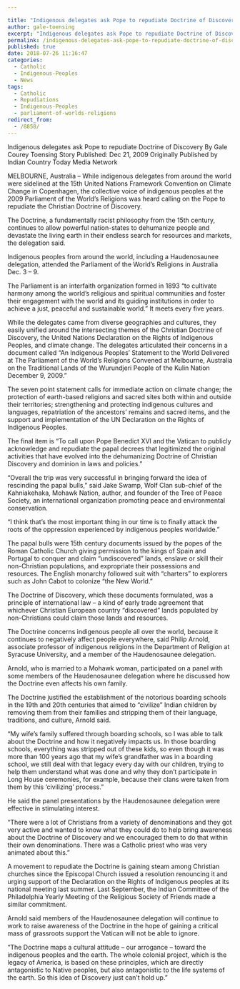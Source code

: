 ```yaml
---

title: "Indigenous delegates ask Pope to repudiate Doctrine of Discovery"
author: gale-toensing
excerpt: "Indigenous delegates ask Pope to repudiate Doctrine of Discovery"
permalink: /indigenous-delegates-ask-pope-to-repudiate-doctrine-of-discovery/
published: true
date: 2018-07-26 11:16:47
categories:
  - Catholic
  - Indigenous-Peoples
  - News
tags:
  - Catholic
  - Repudiations
  - Indigenous-Peoples
  - parliament-of-worlds-religions
redirect_from:
  - /8858/
---
```

Indigenous delegates ask Pope to repudiate Doctrine of Discovery
By Gale Courey Toensing
Story Published: Dec 21, 2009
Originally Published by Indian Country Today Media Network

MELBOURNE, Australia – While indigenous delegates from around the world were sidelined at the 15th United Nations Framework Convention on Climate Change in Copenhagen, the collective voice of indigenous peoples at the 2009 Parliament of the World’s Religions was heard calling on the Pope to repudiate the Christian Doctrine of Discovery.

The Doctrine, a fundamentally racist philosophy from the 15th century, continues to allow powerful nation-states to dehumanize people and devastate the living earth in their endless search for resources and markets, the delegation said.

Indigenous peoples from around the world, including a Haudenosaunee delegation, attended the Parliament of the World’s Religions in Australia Dec. 3 – 9.

The Parliament is an interfaith organization formed in 1893 “to cultivate harmony among the world’s religious and spiritual communities and foster their engagement with the world and its guiding institutions in order to achieve a just, peaceful and sustainable world.” It meets every five years.

While the delegates came from diverse geographies and cultures, they easily unified around the intersecting themes of the Christian Doctrine of Discovery, the United Nations Declaration on the Rights of Indigenous Peoples, and climate change. The delegates articulated their concerns in a document called “An Indigenous Peoples’ Statement to the World Delivered at The Parliament of the World’s Religions Convened at Melbourne, Australia on the Traditional Lands of the Wurundjeri People of the Kulin Nation December 9, 2009.”

The seven point statement calls for immediate action on climate change; the protection of earth-based religions and sacred sites both within and outside their territories; strengthening and protecting indigenous cultures and languages, repatriation of the ancestors’ remains and sacred items, and the support and implementation of the UN Declaration on the Rights of Indigenous Peoples.

The final item is “To call upon Pope Benedict XVI and the Vatican to publicly acknowledge and repudiate the papal decrees that legitimized the original activities that have evolved into the dehumanizing Doctrine of Christian Discovery and dominion in laws and policies.”

“Overall the trip was very successful in bringing forward the idea of rescinding the papal bulls,” said Jake Swamp, Wolf Clan sub-chief of the Kahniakehaka, Mohawk Nation, author, and founder of the Tree of Peace Society, an international organization promoting peace and environmental conservation.

“I think that’s the most important thing in our time is to finally attack the roots of the oppression experienced by indigenous peoples worldwide.”

The papal bulls were 15th century documents issued by the popes of the Roman Catholic Church giving permission to the kings of Spain and Portugal to conquer and claim “undiscovered” lands, enslave or skill their non-Christian populations, and expropriate their possessions and resources. The English monarchy followed suit with “charters” to explorers such as John Cabot to colonize “the New World.”

The Doctrine of Discovery, which these documents formulated, was a principle of international law – a kind of early trade agreement that whichever Christian European country “discovered” lands populated by non-Christians could claim those lands and resources.

The Doctrine concerns indigenous people all over the world, because it continues to negatively affect people everywhere, said Philip Arnold, associate professor of indigenous religions in the Department of Religion at Syracuse University, and a member of the Haudenosaunee delegation.

Arnold, who is married to a Mohawk woman, participated on a panel with some members of the Haudenosaunee delegation where he discussed how the Doctrine even affects his own family.

The Doctrine justified the establishment of the notorious boarding schools in the 19th and 20th centuries that aimed to “civilize” Indian children by removing them from their families and stripping them of their language, traditions, and culture, Arnold said.

“My wife’s family suffered through boarding schools, so I was able to talk about the Doctrine and how it negatively impacts us. In those boarding schools, everything was stripped out of these kids, so even though it was more than 100 years ago that my wife’s grandfather was in a boarding school, we still deal with that legacy every day with our children, trying to help them understand what was done and why they don’t participate in Long House ceremonies, for example, because their clans were taken from them by this ‘civilizing’ process.”

He said the panel presentations by the Haudenosaunee delegation were effective in stimulating interest.

“There were a lot of Christians from a variety of denominations and they got very active and wanted to know what they could do to help bring awareness about the Doctrine of Discovery and we encouraged them to do that within their own denominations. There was a Catholic priest who was very animated about this.”

A movement to repudiate the Doctrine is gaining steam among Christian churches since the Episcopal Church issued a resolution renouncing it and urging support of the Declaration on the Rights of Indigenous peoples at its national meeting last summer. Last September, the Indian Committee of the Philadelphia Yearly Meeting of the Religious Society of Friends made a similar commitment.

Arnold said members of the Haudenosaunee delegation will continue to work to raise awareness of the Doctrine in the hope of gaining a critical mass of grassroots support the Vatican will not be able to ignore.

“The Doctrine maps a cultural attitude – our arrogance – toward the indigenous peoples and the earth. The whole colonial project, which is the legacy of America, is based on these principles, which are directly antagonistic to Native peoples, but also antagonistic to the life systems of the earth. So this idea of Discovery just can’t hold up.”
